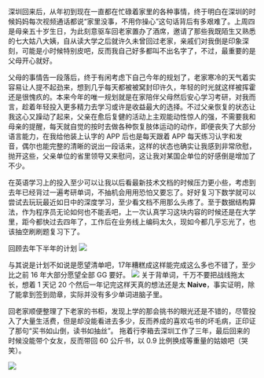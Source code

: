 
深圳回来后，从年初到现在一直都在忙碌着家里的各种事情，终于明白在深圳的时候妈妈每次视频通话都说“家里没事，不用你操心”这句话背后有多艰难了。上周四是母亲五十岁生日，为此刻意驱车回老家置办了酒席，邀请了那些我既陌生又熟悉的七大姑八大姨，自从读大学之后就许久未曾回过老家，亲戚们对我倒是印象深刻，可能是小时候特别皮吧，反而我自己好多都叫不出名字了，不过，最重要的是父母开心就好。

父母的事情告一段落后，终于有闲考虑下自己今年的规划了，老家寒冷的天气着实容易让人提不起劲来，想到几乎每天都被被窝封印许久，年轻的时光就这样被挥霍还是很愧疚的。本来今年的唯一规划就是在家陪伴父母然后安心学习考研，对我而言，趁着年轻投入更多精力去学习或许是收益最大的选择。不过父亲恢复的状态让我这心又躁动了起来，父亲在愈后复健的活动上主观能动性惊人的强，不需要我和母亲的提醒，每天就自觉的按时去做各种恢复肢体运动的动作，即便丧失了大部分语言能力，在我给他装上认字的 APP 后也是每天跟着 APP 每天练习认字和发音，偶尔也能完整的清晰的说出一段话来，这样的状态也确实让我感到非常欣慰，抛开这些，父亲单位的省里领导又来慰问，这让我对某国企单位的好感倒是增加了不少。

在英语学习上的投入至少可以让我以后看最新技术文档的时候压力更小些，考虑到去年已经背过一遍考研单词，不抽机会用用恐怕又要忘了。好好复习下数学就可以尝试去玩玩最近如日中的深度学习，至少看文档不用那么头疼了。至于数据结构算法，作为程序员无论如何也不能丢吧，上一次认真学习这块内容的时候还是在大学里，距今都快过去四年了，工作后在业务线上编码太久，现如今都几乎忘光了，也该抽空刷刷题复习下了。

回顾去年下半年的计划
![](http://wx2.sinaimg.cn/large/007113CZgy1fnna5fhwcbj30iq0iedh9.jpg)

与其说是计划不如说是愿望清单吧，17年糟糕成这样能完成这么多也不错了，至少比之前 16 年大部分愿望全部 GG 要好。
![](http://wx4.sinaimg.cn/mw690/007113CZgy1fnnabcxuf7j30g40c3ab6.jpg)
关于背单词，千万不要把战线拖太长，想着 1 天记 20 个然后一年记完这样天真的想法还是太 **Naive**，事实证明，除了能拿到签到勋章，实际并没有多少单词进脑子里。

回老家顺便整理了下老家的书柜，发现上学的那会挑书的眼光还是不错的，尽管投入了大量生活费，但是却没能看进去多少，反而养成的喜欢屯书的坏毛病，正印证了那句“买书如山倒，读书如抽丝”。
拖着行李箱去深圳工作了三年，最后回来的时候没能带个女友，反而带回 60 公斤书，以 0.9 比例换成等重量的姑娘吧（哭笑）。

![](http://wx4.sinaimg.cn/large/007113CZgy1fnn7lpvu1pj32ao3284qr.jpg)
    